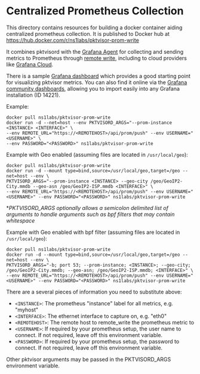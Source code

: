 # Centralized Prometheus Collection

This directory contains resources for building a docker container aiding centralized prometheus collection. It is
published to Docker hub at https://hub.docker.com/r/ns1labs/pktvisor-prom-write

It combines pktvisord with the [Grafana Agent](https://github.com/grafana/agent) for collecting and sending metrics to
Prometheus through
[remote write](https://prometheus.io/docs/operating/integrations/#remote-endpoints-and-storage), including to cloud
providers like [Grafana Cloud](https://grafana.com/products/cloud/).

There is a sample [Grafana dashboard](grafana-dashboard-prometheus.json) which provides a good starting point for
visualizing pktvisor metrics. You can also find it online via
the [Grafana community dashboards](https://grafana.com/grafana/dashboards/14221), allowing you to import easily into any
Grafana installation (ID 14221).

Example:

```shell
docker pull ns1labs/pktvisor-prom-write
docker run -d --net=host --env PKTVISORD_ARGS="--prom-instance <INSTANCE> <INTERFACE>" \
--env REMOTE_URL="https://<REMOTEHOST>/api/prom/push" --env USERNAME="<USERNAME>" \
--env PASSWORD="<PASSWORD>" ns1labs/pktvisor-prom-write
```

Example with Geo enabled (assuming files are located in `/usr/local/geo`):

```shell
docker pull ns1labs/pktvisor-prom-write
docker run -d --mount type=bind,source=/usr/local/geo,target=/geo --net=host --env \
PKTVISORD_ARGS="--prom-instance <INSTANCE> --geo-city /geo/GeoIP2-City.mmdb --geo-asn /geo/GeoIP2-ISP.mmdb <INTERFACE>" \
--env REMOTE_URL="https://<REMOTEHOST>/api/prom/push" --env USERNAME="<USERNAME>" --env PASSWORD="<PASSWORD>" ns1labs/pktvisor-prom-write
```

**PKTVISORD_ARGS optionally allows a semicolon delimited list of arguments to handle arguments such as bpf filters that may contain whitespace*

Example with Geo enabled with bpf filter (assuming files are located in `/usr/local/geo`):

```shell
docker pull ns1labs/pktvisor-prom-write
docker run -d --mount type=bind,source=/usr/local/geo,target=/geo --net=host --env \
PKTVISORD_ARGS="-b; port 53; --prom-instance; <INSTANCE>; --geo-city; /geo/GeoIP2-City.mmdb; --geo-asn; /geo/GeoIP2-ISP.mmdb; <INTERFACE>" \
--env REMOTE_URL="https://<REMOTEHOST>/api/prom/push" --env USERNAME="<USERNAME>" --env PASSWORD="<PASSWORD>" ns1labs/pktvisor-prom-write
```

There are a several pieces of information you need to substitute above:

* `<INSTANCE>`: The prometheus "instance" label for all metrics, e.g. "myhost"
* `<INTERFACE>`: The ethernet interface to capture on, e.g. "eth0"
* `<REMOTEHOST>`: The remote host to remote_write the prometheus metric to
* `<USERNAME>`: If required by your prometheus setup, the user name to connect. If not required, leave off this
  environment variable.
* `<PASSWORD>`: If required by your prometheus setup, the password to connect. If not required, leave off this
  environment variable.

Other pktvisor arguments may be passed in the PKTVISORD_ARGS environment variable.
